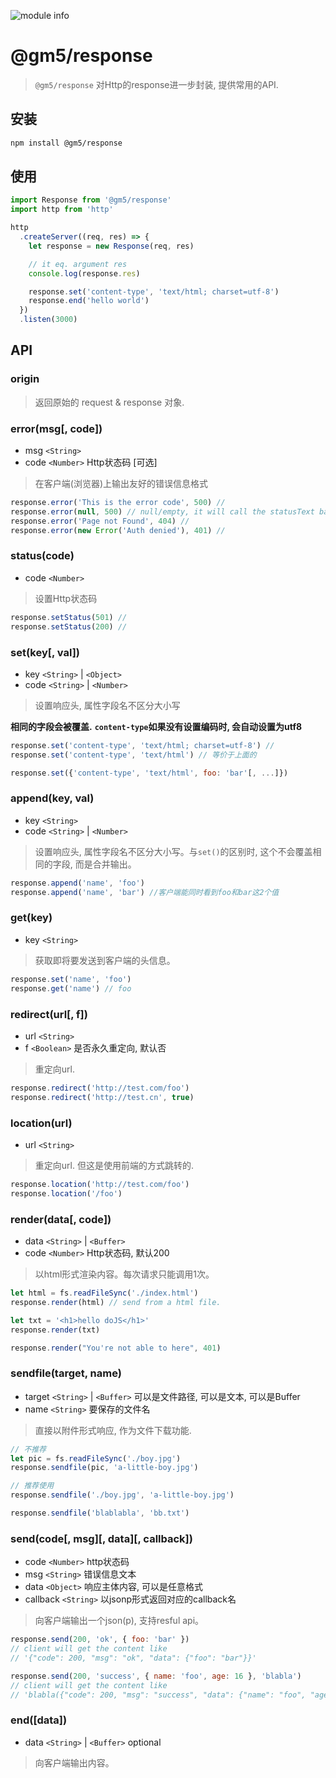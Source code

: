 ![module info](https://nodei.co/npm/@gm5/response.png?downloads=true&downloadRank=true&stars=true)

# @gm5/response

> `@gm5/response` 对Http的response进一步封装, 提供常用的API.

## 安装

```bash
npm install @gm5/response
```

## 使用

```javascript
import Response from '@gm5/response'
import http from 'http'

http
  .createServer((req, res) => {
    let response = new Response(req, res)

    // it eq. argument res
    console.log(response.res)

    response.set('content-type', 'text/html; charset=utf-8')
    response.end('hello world')
  })
  .listen(3000)
```

## API


### origin
> 返回原始的 request & response 对象.



### error(msg[, code])

* msg `<String>`
* code `<Number>` Http状态码 [可选]

> 在客户端(浏览器)上输出友好的错误信息格式

```javascript
response.error('This is the error code', 500) //
response.error(null, 500) // null/empty, it will call the statusText back
response.error('Page not Found', 404) //
response.error(new Error('Auth denied'), 401) //
```

### status(code)

* code `<Number>`

> 设置Http状态码

```javascript
response.setStatus(501) //
response.setStatus(200) //
```

### set(key[, val])

* key `<String>` | `<Object>`
* code `<String>` | `<Number>`

> 设置响应头, 属性字段名不区分大小写

**相同的字段会被覆盖.**
**`content-type`如果没有设置编码时, 会自动设置为utf8**

```javascript
response.set('content-type', 'text/html; charset=utf-8') //
response.set('content-type', 'text/html') // 等价于上面的

response.set({'content-type', 'text/html', foo: 'bar'[, ...]})
```

### append(key, val)

* key `<String>`
* code `<String>` | `<Number>`

> 设置响应头, 属性字段名不区分大小写。与`set()`的区别时, 这个不会覆盖相同的字段, 而是合并输出。

```javascript
response.append('name', 'foo')
response.append('name', 'bar') //客户端能同时看到foo和bar这2个值
```

### get(key)

* key `<String>`

> 获取即将要发送到客户端的头信息。

```javascript
response.set('name', 'foo')
response.get('name') // foo
```


### redirect(url[, f])

* url `<String>`
* f `<Boolean>` 是否永久重定向, 默认否

> 重定向url. 

```javascript
response.redirect('http://test.com/foo')
response.redirect('http://test.cn', true)
```

### location(url)

* url `<String>`

> 重定向url. 但这是使用前端的方式跳转的.

```javascript
response.location('http://test.com/foo')
response.location('/foo')
```

### render(data[, code])

* data `<String>` | `<Buffer>`
* code `<Number>` Http状态码, 默认200

> 以html形式渲染内容。每次请求只能调用1次。


```javascript
let html = fs.readFileSync('./index.html')
response.render(html) // send from a html file.

let txt = '<h1>hello doJS</h1>'
response.render(txt)

response.render("You're not able to here", 401) 
```

### sendfile(target, name)

* target `<String>` | `<Buffer>` 可以是文件路径, 可以是文本, 可以是Buffer
* name `<String>` 要保存的文件名

> 直接以附件形式响应, 作为文件下载功能.

```javascript
// 不推荐
let pic = fs.readFileSync('./boy.jpg')
response.sendfile(pic, 'a-little-boy.jpg') 

// 推荐使用
response.sendfile('./boy.jpg', 'a-little-boy.jpg') 

response.sendfile('blablabla', 'bb.txt') 
```



### send(code[, msg][, data][, callback])

* code `<Number>`  http状态码
* msg `<String>` 错误信息文本
* data `<Object>` 响应主体内容, 可以是任意格式
* callback `<String>` 以jsonp形式返回对应的callback名

> 向客户端输出一个json(p), 支持resful api。


```javascript
response.send(200, 'ok', { foo: 'bar' })
// client will get the content like
// '{"code": 200, "msg": "ok", "data": {"foo": "bar"}}'

response.send(200, 'success', { name: 'foo', age: 16 }, 'blabla')
// client will get the content like
// 'blabla({"code": 200, "msg": "success", "data": {"name": "foo", "age": 16}})'
```

### end([data])

* data `<String>` | `<Buffer>` optional

> 向客户端输出内容。
